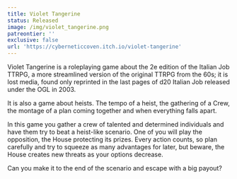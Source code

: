 ```yaml
---
title: Violet Tangerine
status: Released
image: /img/violet_tangerine.png
patreontier: ''
exclusive: false
url: 'https://cyberneticcoven.itch.io/violet-tangerine'
---
```


Violet Tangerine is a roleplaying game about the 2e edition of the Italian Job TTRPG, a more streamlined version of the original TTRPG from the 60s; it is lost media, found only reprinted in the last pages of d20 Italian Job released under the OGL in 2003.

It is also a game about heists. The tempo of a heist, the gathering of a Crew, the montage of a plan coming together and when everything falls apart.

In this game you gather a crew of talented and determined individuals and have them try to beat a heist-like scenario. One of you will play the opposition, the House protecting its prizes. Every action counts, so plan carefully and try to squeeze as many advantages for later, but beware, ‌the House creates new threats as your options decrease.

Can you make it to the end of the scenario and escape with a big payout?
